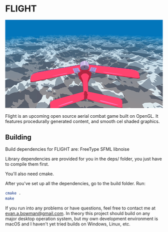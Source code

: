# FLIGHT

<p align="center">
  <img src="screenshot.png"/>
</p>

Flight is an upcoming open source aerial combat game built on OpenGL. It features procedurally generated content, and smooth cel shaded graphics.

## Building

Build dependencies for FLIGHT are:
FreeType
SFML
libnoise

Library dependencies are provided for you in the deps/ folder, you just have to compile them first.

You'll also need cmake.

After you've set up all the dependencies, go to the build folder. Run:
```bash
cmake .
make
```

If you run into any problems or have questions, feel free to contact me at evan.a.bowman@gmail.com.
In theory this project should build on any major desktop operation system, but my own development environment is macOS and I haven't yet tried builds on Windows, Linux, etc.